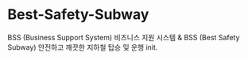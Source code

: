# Best-Safety-Subway
BSS (Business Support System) 비즈니스 지원 시스템 &amp; BSS (Best Safety Subway) 안전하고 깨끗한 지하철 탑승 및 운행
init.